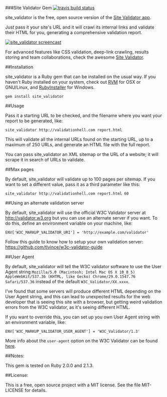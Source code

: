 ###Site Validator Gem [![travis build status](https://secure.travis-ci.org/jaimeiniesta/site_validator.png?branch=master)](http://travis-ci.org/jaimeiniesta/site_validator)

site_validator is the free, open source version of the [Site Validator app](https://sitevalidator.com).

Just pass it your site's URL and it will crawl its internal links and validate their HTML for you, generating a comprehensive validation report.

[![site_validator screencast](https://dl.dropboxusercontent.com/u/2268180/sitevalidator_gem_video.png)](https://sitevalidator.wistia.com/medias/tk2nit1zdd)

For advanced features like CSS validation, deep-link crawling, results storing and team collaborations, check the awesome [Site Validator](https://sitevalidator.com/).

##Installation

site_validator is a Ruby gem that can be installed on the usual way. If you haven't Ruby installed on your system, check out [RVM](http://rvm.io/) for OSX or GNU/Linux, and [RubyInstaller](http://rubyinstaller.org/) for Windows.

    gem install site_validator

##Usage

Pass it a starting URL to be checked, and the filename where you want your report to be generated, like:

    site_validator http://validationhell.com report.html

This will validate all the internal URLs found on the starting URL, up to a maximum of 250 URLs, and generate an HTML file with the full report.

You can pass site_validator an XML sitemap or the URL of a website; it will scrape it in search of URLs to validate.

##Max pages

By default, site_validator will validate up to 100 pages per sitemap. If you want to set a different value, pass it as a third parameter like this:

    site_validator http://validationhell.com report.html 60

##Using an alternate validation server

By default, site_validator will use the official W3C Validator server at http://validator.w3.org but you can use an alternate server if you want. To do this, define an environment variable on your machine, like:

    ENV['W3C_MARKUP_VALIDATOR_URI'] = 'http://example.com/validator'

Follow this guide to know how to setup your own validation server: https://github.com/tlvince/w3c-validator-guide

##User Agent

By default, site_validator will tell the W3C validator software to use the User Agent string `Mozilla/5.0 (Macintosh; Intel Mac OS X 10_8_5) AppleWebKit/537.36 (KHTML, like Gecko) Chrome/29.0.1547.76 Safari/537.36` instead of the default `W3C_Validator/XX.xxxx`.

I've found that some servers will produce different HTML depending on the User Agent string, and this can lead to unexpected results for the web developer that is seeing this site with a browser, but getting weird validation errors from the W3C validator, as it's seeing different HTML.

If you want to override this, you can set up you own User Agent string with an environment variable, like:

    ENV['W3C_MARKUP_VALIDATOR_USER_AGENT'] = 'W3C_Validator/1.3'

More info about the `user-agent` option on the W3C Validator can be found [here](http://validator.w3.org/docs/users.html#option-user-agent).

##Notes:

This gem is tested on Ruby 2.0.0 and 2.1.3.

##License:

This is a free, open source project with a MIT license. See the file MIT-LICENSE for details.
